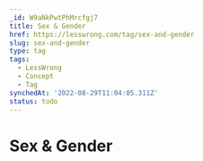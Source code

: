 ```yaml
---
_id: W9aNkPwtPhMrcfgj7
title: Sex & Gender
href: https://lesswrong.com/tag/sex-and-gender
slug: sex-and-gender
type: tag
tags:
  - LessWrong
  - Concept
  - Tag
synchedAt: '2022-08-29T11:04:05.311Z'
status: todo
---
```


# Sex & Gender
